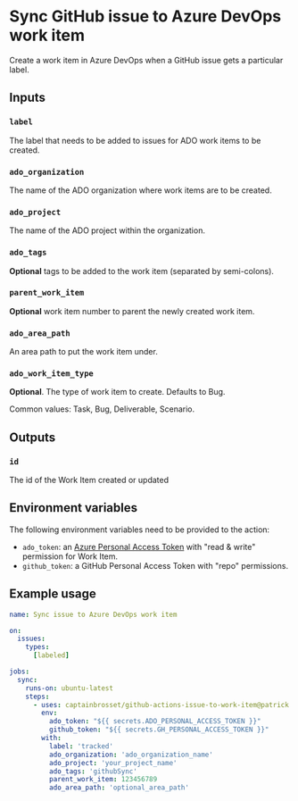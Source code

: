 # Sync GitHub issue to Azure DevOps work item

Create a work item in Azure DevOps when a GitHub issue gets a particular label.

## Inputs

### `label`

The label that needs to be added to issues for ADO work items to be created.

### `ado_organization`

The name of the ADO organization where work items are to be created.

### `ado_project`

The name of the ADO project within the organization.

### `ado_tags`

**Optional** tags to be added to the work item (separated by semi-colons).

### `parent_work_item`

**Optional** work item number to parent the newly created work item.

### `ado_area_path`

An area path to put the work item under.

### `ado_work_item_type`

**Optional**. The type of work item to create. Defaults to Bug.

Common values: Task, Bug, Deliverable, Scenario.

## Outputs

### `id`

The id of the Work Item created or updated

## Environment variables

The following environment variables need to be provided to the action:

* `ado_token`: an [Azure Personal Access Token](https://docs.microsoft.com/azure/devops/organizations/accounts/use-personal-access-tokens-to-authenticate) with "read & write" permission for Work Item.
* `github_token`: a GitHub Personal Access Token with "repo" permissions.

## Example usage

```yaml
name: Sync issue to Azure DevOps work item

on:
  issues:
    types:
      [labeled]

jobs:
  sync:
    runs-on: ubuntu-latest
    steps:
      - uses: captainbrosset/github-actions-issue-to-work-item@patrick
        env:
          ado_token: "${{ secrets.ADO_PERSONAL_ACCESS_TOKEN }}"
          github_token: "${{ secrets.GH_PERSONAL_ACCESS_TOKEN }}"
        with:
          label: 'tracked'
          ado_organization: 'ado_organization_name'
          ado_project: 'your_project_name'
          ado_tags: 'githubSync'
          parent_work_item: 123456789
          ado_area_path: 'optional_area_path'
```
